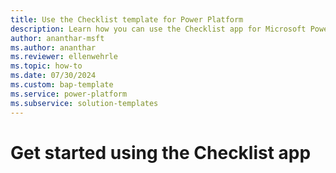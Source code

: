 ```yaml
---
title: Use the Checklist template for Power Platform
description: Learn how you can use the Checklist app for Microsoft Power Platform to streamline and automate managing your appointments.
author: ananthar-msft
ms.author: ananthar
ms.reviewer: ellenwehrle
ms.topic: how-to
ms.date: 07/30/2024
ms.custom: bap-template
ms.service: power-platform
ms.subservice: solution-templates
---
```


# Get started using the Checklist app

